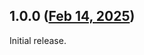 ## 1.0.0 ([Feb 14, 2025](https://github.com/ramensoftware/windhawk-mods/blob/c371d1dd9294ac5d5843219d4af0bc01f9b4c195/mods/restore-button-pulse-anim.wh.cpp))

Initial release.
